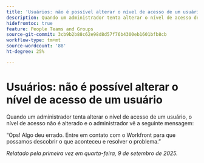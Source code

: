 ```yaml
---
title: 'Usuários: não é possível alterar o nível de acesso de um usuário'
description: Quando um administrador tenta alterar o nível de acesso de um usuário, o nível de acesso não é alterado e o administrador vê uma mensagem de erro.
hidefromtoc: true
feature: People Teams and Groups
source-git-commit: 3cb9b2b88c62e98d8d57f76b4300eb1601bfb8cb
workflow-type: tm+mt
source-wordcount: '88'
ht-degree: 25%

---
```



# Usuários: não é possível alterar o nível de acesso de um usuário

Quando um administrador tenta alterar o nível de acesso de um usuário, o nível de acesso não é alterado e o administrador vê a seguinte mensagem:

“Ops! Algo deu errado. Entre em contato com o Workfront para que possamos descobrir o que aconteceu e resolver o problema.”

_Relatado pela primeira vez em quarta-feira, 9 de setembro de 2025._
